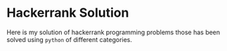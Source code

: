 # Hackerrank Solution

Here is my solution of hackerrank programming problems those has been solved using `python` of different categories.

